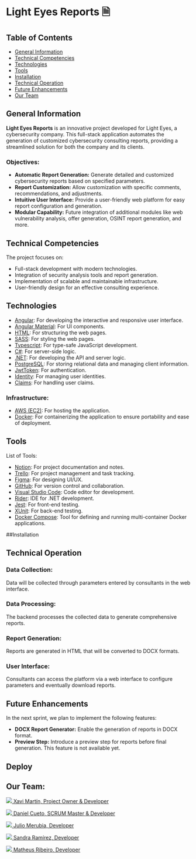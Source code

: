 # Light Eyes Reports 🗎

## Table of Contents

- [General Information](#general-information)
- [Technical Competencies](#technical-competencies)
- [Technologies](#technologies)
- [Tools](#tools)
- [Installation](#installation)
- [Technical Operation](#technical-operation)
- [Future Enhancements](#future-enhancements)
- [Our Team](#out-team)

## General Information

**Light Eyes Reports** is an innovative project developed for Light Eyes, a cybersecurity company. This full-stack application automates the generation of customized cybersecurity consulting reports, providing a streamlined solution for both the company and its clients.

### Objectives:
- **Automatic Report Generation:** Generate detailed and customized cybersecurity reports based on specified parameters.
- **Report Customization:** Allow customization with specific comments, recommendations, and adjustments.
- **Intuitive User Interface:** Provide a user-friendly web platform for easy report configuration and generation.
- **Modular Capability:** Future integration of additional modules like web vulnerability analysis, offer generation, OSINT report generation, and more.

## Technical Competencies

The project focuses on:
- Full-stack development with modern technologies.
- Integration of security analysis tools and report generation.
- Implementation of scalable and maintainable infrastructure.
- User-friendly design for an effective consulting experience.

## Technologies

- [Angular](https://angular.io/): For developing the interactive and responsive user interface.
- [Angular Material](https://material.angular.io/): For UI components.
- [HTML](https://developer.mozilla.org/en-US/docs/Web/HTML): For structuring the web pages.
- [SASS](https://sass-lang.com/): For styling the web pages.
- [Typescript](https://www.typescriptlang.org/): For type-safe JavaScript development.
- [C#](https://docs.microsoft.com/en-us/dotnet/csharp/): For server-side logic.
- [.NET](https://dotnet.microsoft.com/): For developing the API and server logic.
- [PostgreSQL](https://www.postgresql.org/): For storing relational data and managing client information.
- [JwtToken](https://jwt.io/): For authentication.
- [Identity](https://docs.microsoft.com/en-us/aspnet/core/security/authentication/identity): For managing user identities.
- [Claims](https://docs.microsoft.com/en-us/dotnet/framework/security/claims-based-identity-model): For handling user claims.

### Infrastructure:
- [AWS (EC2)](https://aws.amazon.com/ec2/): For hosting the application.
- [Docker](https://www.docker.com/): For containerizing the application to ensure portability and ease of deployment.

## Tools

List of Tools:
- [Notion](https://www.notion.so/): For project documentation and notes.
- [Trello](https://trello.com/): For project management and task tracking.
- [Figma](https://www.figma.com/): For designing UI/UX.
- [GitHub](https://github.com/): For version control and collaboration.
- [Visual Studio Code](https://code.visualstudio.com/): Code editor for development.
- [Rider](https://www.jetbrains.com/rider/): IDE for .NET development.
- [Jest](https://jestjs.io/): For front-end testing.
- [XUnit](https://xunit.net/): For back-end testing.
- [Docker Compose](https://docs.docker.com/compose/): Tool for defining and running multi-container Docker applications.

##Installation

## Technical Operation

### Data Collection:
Data will be collected through parameters entered by consultants in the web interface.

### Data Processing:
The backend processes the collected data to generate comprehensive reports.

### Report Generation:
Reports are generated in HTML that will be converted to DOCX formats.

### User Interface:
Consultants can access the platform via a web interface to configure parameters and eventually download reports.

## Future Enhancements

In the next sprint, we plan to implement the following features:

- **DOCX Report Generator:** Enable the generation of reports in DOCX format.
- **Preview Step:** Introduce a preview step for reports before final generation. This feature is not available yet.

## Deploy

## Our Team:
<p> <a href="https://github.com/xavimrg">
    <img src="https://img.shields.io/badge/GitHub-100000?style=for-the-badge&logo=github&logoColor=white"> Xavi Martín, Project Owner & Developer</a></p>

<p> <a href="https://github.com/DCueto">
    <img src="https://img.shields.io/badge/GitHub-100000?style=for-the-badge&logo=github&logoColor=white"> Daniel Cueto, SCRUM Master & Developer</a></p>

<p> <a href="https://github.com/Lapiceros">
    <img src="https://img.shields.io/badge/GitHub-100000?style=for-the-badge&logo=github&logoColor=white"> Julio Merubia, Developer</a></p>

<p> <a href="https://github.com/sandiaxcx">
    <img src="https://img.shields.io/badge/GitHub-100000?style=for-the-badge&logo=github&logoColor=white"> Sandra Ramírez, Developer</a></p>

<p> <a href="https://github.com/limematheuz">
    <img src="https://img.shields.io/badge/GitHub-100000?style=for-the-badge&logo=github&logoColor=white"> Matheus Ribeiro, Developer</a></p>
